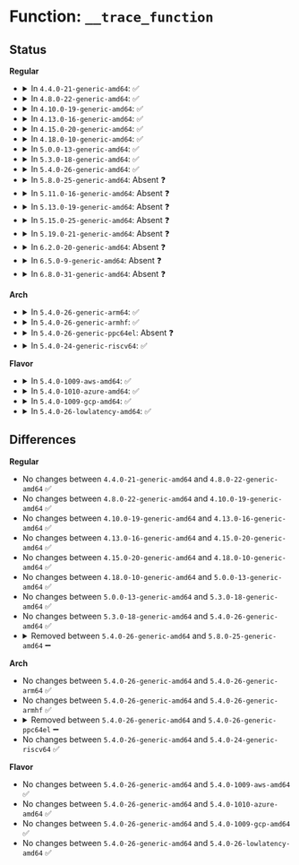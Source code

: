# Function: <code>__trace_function</code>

## Status
<b>Regular</b>
<ul>
<li>
<details>
<summary>In <code>4.4.0-21-generic-amd64</code>: ✅</summary>

```c
void __trace_function(struct trace_array * tr, long unsigned int ip, long unsigned int parent_ip, long unsigned int flags, int pc)
```

```json
{
  "name": "__trace_function",
  "collision_type": "Unique Static",
  "inline_type": "No",
  "funcs": [
    {
      "addr": 18446744071580250144,
      "name": "__trace_function",
      "external": false,
      "loc": "kernel/trace/trace_sched_wakeup.c:308",
      "file": "kernel/trace/trace_sched_wakeup.c",
      "inline": "seen, unknown",
      "caller_inline": [],
      "caller_func": [
        "kernel/trace/trace_sched_wakeup.c:probe_wakeup"
      ]
    }
  ],
  "symbols": [
    {
      "addr": 18446744071580250144,
      "name": "__trace_function",
      "section": ".text",
      "bind": "STB_LOCAL",
      "size": 27
    }
  ]
}
```
</details>
</li>
<li>
<details>
<summary>In <code>4.8.0-22-generic-amd64</code>: ✅</summary>

```c
void __trace_function(struct trace_array * tr, long unsigned int ip, long unsigned int parent_ip, long unsigned int flags, int pc)
```

```json
{
  "name": "__trace_function",
  "collision_type": "Unique Static",
  "inline_type": "No",
  "funcs": [
    {
      "addr": 18446744071580293280,
      "name": "__trace_function",
      "external": false,
      "loc": "kernel/trace/trace_sched_wakeup.c:308",
      "file": "kernel/trace/trace_sched_wakeup.c",
      "inline": "seen, unknown",
      "caller_inline": [],
      "caller_func": [
        "kernel/trace/trace_sched_wakeup.c:probe_wakeup"
      ]
    }
  ],
  "symbols": [
    {
      "addr": 18446744071580293280,
      "name": "__trace_function",
      "section": ".text",
      "bind": "STB_LOCAL",
      "size": 27
    }
  ]
}
```
</details>
</li>
<li>
<details>
<summary>In <code>4.10.0-19-generic-amd64</code>: ✅</summary>

```c
void __trace_function(struct trace_array * tr, long unsigned int ip, long unsigned int parent_ip, long unsigned int flags, int pc)
```

```json
{
  "name": "__trace_function",
  "collision_type": "Unique Static",
  "inline_type": "No",
  "funcs": [
    {
      "addr": 18446744071580336896,
      "name": "__trace_function",
      "external": false,
      "loc": "kernel/trace/trace_sched_wakeup.c:320",
      "file": "kernel/trace/trace_sched_wakeup.c",
      "inline": "seen, unknown",
      "caller_inline": [],
      "caller_func": [
        "kernel/trace/trace_sched_wakeup.c:probe_wakeup"
      ]
    }
  ],
  "symbols": [
    {
      "addr": 18446744071580336896,
      "name": "__trace_function",
      "section": ".text",
      "bind": "STB_LOCAL",
      "size": 27
    }
  ]
}
```
</details>
</li>
<li>
<details>
<summary>In <code>4.13.0-16-generic-amd64</code>: ✅</summary>

```c
void __trace_function(struct trace_array * tr, long unsigned int ip, long unsigned int parent_ip, long unsigned int flags, int pc)
```

```json
{
  "name": "__trace_function",
  "collision_type": "Unique Static",
  "inline_type": "No",
  "funcs": [
    {
      "addr": 18446744071580349984,
      "name": "__trace_function",
      "external": false,
      "loc": "kernel/trace/trace_sched_wakeup.c:320",
      "file": "kernel/trace/trace_sched_wakeup.c",
      "inline": "seen, unknown",
      "caller_inline": [],
      "caller_func": [
        "kernel/trace/trace_sched_wakeup.c:probe_wakeup"
      ]
    }
  ],
  "symbols": [
    {
      "addr": 18446744071580349984,
      "name": "__trace_function",
      "section": ".text",
      "bind": "STB_LOCAL",
      "size": 27
    }
  ]
}
```
</details>
</li>
<li>
<details>
<summary>In <code>4.15.0-20-generic-amd64</code>: ✅</summary>

```c
void __trace_function(struct trace_array * tr, long unsigned int ip, long unsigned int parent_ip, long unsigned int flags, int pc)
```

```json
{
  "name": "__trace_function",
  "collision_type": "Unique Static",
  "inline_type": "No",
  "funcs": [
    {
      "addr": 18446744071580403472,
      "name": "__trace_function",
      "external": false,
      "loc": "kernel/trace/trace_sched_wakeup.c:321",
      "file": "kernel/trace/trace_sched_wakeup.c",
      "inline": "seen, unknown",
      "caller_inline": [],
      "caller_func": [
        "kernel/trace/trace_sched_wakeup.c:probe_wakeup"
      ]
    }
  ],
  "symbols": [
    {
      "addr": 18446744071580403472,
      "name": "__trace_function",
      "section": ".text",
      "bind": "STB_LOCAL",
      "size": 27
    }
  ]
}
```
</details>
</li>
<li>
<details>
<summary>In <code>4.18.0-10-generic-amd64</code>: ✅</summary>

```c
void __trace_function(struct trace_array * tr, long unsigned int ip, long unsigned int parent_ip, long unsigned int flags, int pc)
```

```json
{
  "name": "__trace_function",
  "collision_type": "Unique Static",
  "inline_type": "No",
  "funcs": [
    {
      "addr": 18446744071580465216,
      "name": "__trace_function",
      "external": false,
      "loc": "kernel/trace/trace_sched_wakeup.c:321",
      "file": "kernel/trace/trace_sched_wakeup.c",
      "inline": "seen, unknown",
      "caller_inline": [],
      "caller_func": [
        "kernel/trace/trace_sched_wakeup.c:probe_wakeup"
      ]
    }
  ],
  "symbols": [
    {
      "addr": 18446744071580465216,
      "name": "__trace_function",
      "section": ".text",
      "bind": "STB_LOCAL",
      "size": 27
    }
  ]
}
```
</details>
</li>
<li>
<details>
<summary>In <code>5.0.0-13-generic-amd64</code>: ✅</summary>

```c
void __trace_function(struct trace_array * tr, long unsigned int ip, long unsigned int parent_ip, long unsigned int flags, int pc)
```

```json
{
  "name": "__trace_function",
  "collision_type": "Unique Static",
  "inline_type": "No",
  "funcs": [
    {
      "addr": 18446744071580520816,
      "name": "__trace_function",
      "external": false,
      "loc": "kernel/trace/trace_sched_wakeup.c:301",
      "file": "kernel/trace/trace_sched_wakeup.c",
      "inline": "seen, unknown",
      "caller_inline": [],
      "caller_func": [
        "kernel/trace/trace_sched_wakeup.c:probe_wakeup"
      ]
    }
  ],
  "symbols": [
    {
      "addr": 18446744071580520816,
      "name": "__trace_function",
      "section": ".text",
      "bind": "STB_LOCAL",
      "size": 27
    }
  ]
}
```
</details>
</li>
<li>
<details>
<summary>In <code>5.3.0-18-generic-amd64</code>: ✅</summary>

```c
void __trace_function(struct trace_array * tr, long unsigned int ip, long unsigned int parent_ip, long unsigned int flags, int pc)
```

```json
{
  "name": "__trace_function",
  "collision_type": "Unique Static",
  "inline_type": "No",
  "funcs": [
    {
      "addr": 18446744071580577136,
      "name": "__trace_function",
      "external": false,
      "loc": "kernel/trace/trace_sched_wakeup.c:304",
      "file": "kernel/trace/trace_sched_wakeup.c",
      "inline": "seen, unknown",
      "caller_inline": [],
      "caller_func": [
        "kernel/trace/trace_sched_wakeup.c:probe_wakeup"
      ]
    }
  ],
  "symbols": [
    {
      "addr": 18446744071580577136,
      "name": "__trace_function",
      "section": ".text",
      "bind": "STB_LOCAL",
      "size": 27
    }
  ]
}
```
</details>
</li>
<li>
<details>
<summary>In <code>5.4.0-26-generic-amd64</code>: ✅</summary>

```c
void __trace_function(struct trace_array * tr, long unsigned int ip, long unsigned int parent_ip, long unsigned int flags, int pc)
```

```json
{
  "name": "__trace_function",
  "collision_type": "Unique Static",
  "inline_type": "No",
  "funcs": [
    {
      "addr": 18446744071580624224,
      "name": "__trace_function",
      "external": false,
      "loc": "kernel/trace/trace_sched_wakeup.c:304",
      "file": "kernel/trace/trace_sched_wakeup.c",
      "inline": "seen, unknown",
      "caller_inline": [],
      "caller_func": [
        "kernel/trace/trace_sched_wakeup.c:probe_wakeup"
      ]
    }
  ],
  "symbols": [
    {
      "addr": 18446744071580624224,
      "name": "__trace_function",
      "section": ".text",
      "bind": "STB_LOCAL",
      "size": 27
    }
  ]
}
```
</details>
</li>
<li>
<details>
<summary>In <code>5.8.0-25-generic-amd64</code>: Absent ❓</summary>

```json
{
  "name": "__trace_function",
  "collision_type": "Unique Static",
  "inline_type": "Full",
  "funcs": [
    {
      "addr": 18446744071580725454,
      "name": "__trace_function",
      "external": false,
      "loc": "kernel/trace/trace_sched_wakeup.c:304",
      "file": "kernel/trace/trace_sched_wakeup.c",
      "inline": "not declared, inlined",
      "caller_inline": [
        "kernel/trace/trace_sched_wakeup.c:probe_wakeup"
      ],
      "caller_func": []
    }
  ],
  "symbols": []
}
```
</details>
</li>
<li>
<details>
<summary>In <code>5.11.0-16-generic-amd64</code>: Absent ❓</summary>

```json
{
  "name": "__trace_function",
  "collision_type": "Unique Static",
  "inline_type": "Full",
  "funcs": [
    {
      "addr": 18446744071580714937,
      "name": "__trace_function",
      "external": false,
      "loc": "kernel/trace/trace_sched_wakeup.c:304",
      "file": "kernel/trace/trace_sched_wakeup.c",
      "inline": "not declared, inlined",
      "caller_inline": [
        "kernel/trace/trace_sched_wakeup.c:probe_wakeup"
      ],
      "caller_func": []
    }
  ],
  "symbols": []
}
```
</details>
</li>
<li>
<details>
<summary>In <code>5.13.0-19-generic-amd64</code>: Absent ❓</summary>

```json
{
  "name": "__trace_function",
  "collision_type": "Unique Static",
  "inline_type": "Full",
  "funcs": [
    {
      "addr": 18446744071580719880,
      "name": "__trace_function",
      "external": false,
      "loc": "kernel/trace/trace_sched_wakeup.c:301",
      "file": "kernel/trace/trace_sched_wakeup.c",
      "inline": "not declared, inlined",
      "caller_inline": [
        "kernel/trace/trace_sched_wakeup.c:probe_wakeup"
      ],
      "caller_func": []
    }
  ],
  "symbols": []
}
```
</details>
</li>
<li>
<details>
<summary>In <code>5.15.0-25-generic-amd64</code>: Absent ❓</summary>

```json
{
  "name": "__trace_function",
  "collision_type": "Unique Static",
  "inline_type": "Full",
  "funcs": [
    {
      "addr": 18446744071580898798,
      "name": "__trace_function",
      "external": false,
      "loc": "kernel/trace/trace_sched_wakeup.c:301",
      "file": "kernel/trace/trace_sched_wakeup.c",
      "inline": "not declared, inlined",
      "caller_inline": [
        "kernel/trace/trace_sched_wakeup.c:probe_wakeup"
      ],
      "caller_func": []
    }
  ],
  "symbols": []
}
```
</details>
</li>
<li>
<details>
<summary>In <code>5.19.0-21-generic-amd64</code>: Absent ❓</summary>

```json
{
  "name": "__trace_function",
  "collision_type": "Unique Static",
  "inline_type": "Full",
  "funcs": [
    {
      "addr": 18446744071581134449,
      "name": "__trace_function",
      "external": false,
      "loc": "kernel/trace/trace_sched_wakeup.c:301",
      "file": "kernel/trace/trace_sched_wakeup.c",
      "inline": "not declared, inlined",
      "caller_inline": [
        "kernel/trace/trace_sched_wakeup.c:probe_wakeup"
      ],
      "caller_func": []
    }
  ],
  "symbols": []
}
```
</details>
</li>
<li>
<details>
<summary>In <code>6.2.0-20-generic-amd64</code>: Absent ❓</summary>

```json
{
  "name": "__trace_function",
  "collision_type": "Unique Static",
  "inline_type": "Full",
  "funcs": [
    {
      "addr": 18446744071581445779,
      "name": "__trace_function",
      "external": false,
      "loc": "kernel/trace/trace_sched_wakeup.c:301",
      "file": "kernel/trace/trace_sched_wakeup.c",
      "inline": "not declared, inlined",
      "caller_inline": [
        "kernel/trace/trace_sched_wakeup.c:probe_wakeup"
      ],
      "caller_func": []
    }
  ],
  "symbols": []
}
```
</details>
</li>
<li>
<details>
<summary>In <code>6.5.0-9-generic-amd64</code>: Absent ❓</summary>

```json
{
  "name": "__trace_function",
  "collision_type": "Unique Static",
  "inline_type": "Full",
  "funcs": [
    {
      "addr": 18446744071581542835,
      "name": "__trace_function",
      "external": false,
      "loc": "kernel/trace/trace_sched_wakeup.c:303",
      "file": "kernel/trace/trace_sched_wakeup.c",
      "inline": "not declared, inlined",
      "caller_inline": [
        "kernel/trace/trace_sched_wakeup.c:probe_wakeup"
      ],
      "caller_func": []
    }
  ],
  "symbols": []
}
```
</details>
</li>
<li>
<details>
<summary>In <code>6.8.0-31-generic-amd64</code>: Absent ❓</summary>

```json
{
  "name": "__trace_function",
  "collision_type": "Unique Static",
  "inline_type": "Full",
  "funcs": [
    {
      "addr": 18446744071581655196,
      "name": "__trace_function",
      "external": false,
      "loc": "kernel/trace/trace_sched_wakeup.c:303",
      "file": "kernel/trace/trace_sched_wakeup.c",
      "inline": "not declared, inlined",
      "caller_inline": [
        "kernel/trace/trace_sched_wakeup.c:probe_wakeup"
      ],
      "caller_func": []
    }
  ],
  "symbols": []
}
```
</details>
</li>
</ul>
<b>Arch</b>
<ul>
<li>
<details>
<summary>In <code>5.4.0-26-generic-arm64</code>: ✅</summary>

```c
void __trace_function(struct trace_array * tr, long unsigned int ip, long unsigned int parent_ip, long unsigned int flags, int pc)
```

```json
{
  "name": "__trace_function",
  "collision_type": "Unique Static",
  "inline_type": "No",
  "funcs": [
    {
      "addr": 18446603336491926680,
      "name": "__trace_function",
      "external": false,
      "loc": "kernel/trace/trace_sched_wakeup.c:304",
      "file": "kernel/trace/trace_sched_wakeup.c",
      "inline": "seen, unknown",
      "caller_inline": [],
      "caller_func": [
        "kernel/trace/trace_sched_wakeup.c:probe_wakeup"
      ]
    }
  ],
  "symbols": [
    {
      "addr": 18446603336491926680,
      "name": "__trace_function",
      "section": ".text",
      "bind": "STB_LOCAL",
      "size": 40
    }
  ]
}
```
</details>
</li>
<li>
<details>
<summary>In <code>5.4.0-26-generic-armhf</code>: ✅</summary>

```c
void __trace_function(struct trace_array * tr, long unsigned int ip, long unsigned int parent_ip, long unsigned int flags, int pc)
```

```json
{
  "name": "__trace_function",
  "collision_type": "Unique Static",
  "inline_type": "No",
  "funcs": [
    {
      "addr": 3225862308,
      "name": "__trace_function",
      "external": false,
      "loc": "kernel/trace/trace_sched_wakeup.c:304",
      "file": "kernel/trace/trace_sched_wakeup.c",
      "inline": "seen, unknown",
      "caller_inline": [],
      "caller_func": [
        "kernel/trace/trace_sched_wakeup.c:probe_wakeup"
      ]
    }
  ],
  "symbols": [
    {
      "addr": 3225862308,
      "name": "__trace_function",
      "section": ".text",
      "bind": "STB_LOCAL",
      "size": 60
    }
  ]
}
```
</details>
</li>
<li>
<details>
<summary>In <code>5.4.0-26-generic-ppc64el</code>: Absent ❓</summary>

```json
{
  "name": "__trace_function",
  "collision_type": "Unique Static",
  "inline_type": "Selective",
  "funcs": [
    {
      "addr": 13835058055285025824,
      "name": "__trace_function",
      "external": false,
      "loc": "kernel/trace/trace_sched_wakeup.c:304",
      "file": "kernel/trace/trace_sched_wakeup.c",
      "inline": "not declared, inlined",
      "caller_inline": [],
      "caller_func": [
        "kernel/trace/trace_sched_wakeup.c:probe_wakeup"
      ]
    }
  ],
  "symbols": [
    {
      "addr": 13835058055285025824,
      "name": "__trace_function.constprop.0",
      "section": ".text",
      "bind": "STB_LOCAL",
      "size": 104
    }
  ]
}
```
</details>
</li>
<li>
<details>
<summary>In <code>5.4.0-24-generic-riscv64</code>: ✅</summary>

```c
void __trace_function(struct trace_array * tr, long unsigned int ip, long unsigned int parent_ip, long unsigned int flags, int pc)
```

```json
{
  "name": "__trace_function",
  "collision_type": "Unique Static",
  "inline_type": "No",
  "funcs": [
    {
      "addr": 18446743936272204604,
      "name": "__trace_function",
      "external": false,
      "loc": "kernel/trace/trace_sched_wakeup.c:304",
      "file": "kernel/trace/trace_sched_wakeup.c",
      "inline": "seen, unknown",
      "caller_inline": [],
      "caller_func": [
        "kernel/trace/trace_sched_wakeup.c:probe_wakeup"
      ]
    }
  ],
  "symbols": [
    {
      "addr": 18446743936272204604,
      "name": "__trace_function",
      "section": ".text",
      "bind": "STB_LOCAL",
      "size": 56
    }
  ]
}
```
</details>
</li>
</ul>
<b>Flavor</b>
<ul>
<li>
<details>
<summary>In <code>5.4.0-1009-aws-amd64</code>: ✅</summary>

```c
void __trace_function(struct trace_array * tr, long unsigned int ip, long unsigned int parent_ip, long unsigned int flags, int pc)
```

```json
{
  "name": "__trace_function",
  "collision_type": "Unique Static",
  "inline_type": "No",
  "funcs": [
    {
      "addr": 18446744071580593024,
      "name": "__trace_function",
      "external": false,
      "loc": "kernel/trace/trace_sched_wakeup.c:304",
      "file": "kernel/trace/trace_sched_wakeup.c",
      "inline": "seen, unknown",
      "caller_inline": [],
      "caller_func": [
        "kernel/trace/trace_sched_wakeup.c:probe_wakeup"
      ]
    }
  ],
  "symbols": [
    {
      "addr": 18446744071580593024,
      "name": "__trace_function",
      "section": ".text",
      "bind": "STB_LOCAL",
      "size": 27
    }
  ]
}
```
</details>
</li>
<li>
<details>
<summary>In <code>5.4.0-1010-azure-amd64</code>: ✅</summary>

```c
void __trace_function(struct trace_array * tr, long unsigned int ip, long unsigned int parent_ip, long unsigned int flags, int pc)
```

```json
{
  "name": "__trace_function",
  "collision_type": "Unique Static",
  "inline_type": "No",
  "funcs": [
    {
      "addr": 18446744071580539600,
      "name": "__trace_function",
      "external": false,
      "loc": "kernel/trace/trace_sched_wakeup.c:304",
      "file": "kernel/trace/trace_sched_wakeup.c",
      "inline": "seen, unknown",
      "caller_inline": [],
      "caller_func": [
        "kernel/trace/trace_sched_wakeup.c:probe_wakeup"
      ]
    }
  ],
  "symbols": [
    {
      "addr": 18446744071580539600,
      "name": "__trace_function",
      "section": ".text",
      "bind": "STB_LOCAL",
      "size": 27
    }
  ]
}
```
</details>
</li>
<li>
<details>
<summary>In <code>5.4.0-1009-gcp-amd64</code>: ✅</summary>

```c
void __trace_function(struct trace_array * tr, long unsigned int ip, long unsigned int parent_ip, long unsigned int flags, int pc)
```

```json
{
  "name": "__trace_function",
  "collision_type": "Unique Static",
  "inline_type": "No",
  "funcs": [
    {
      "addr": 18446744071580584272,
      "name": "__trace_function",
      "external": false,
      "loc": "kernel/trace/trace_sched_wakeup.c:304",
      "file": "kernel/trace/trace_sched_wakeup.c",
      "inline": "seen, unknown",
      "caller_inline": [],
      "caller_func": [
        "kernel/trace/trace_sched_wakeup.c:probe_wakeup"
      ]
    }
  ],
  "symbols": [
    {
      "addr": 18446744071580584272,
      "name": "__trace_function",
      "section": ".text",
      "bind": "STB_LOCAL",
      "size": 27
    }
  ]
}
```
</details>
</li>
<li>
<details>
<summary>In <code>5.4.0-26-lowlatency-amd64</code>: ✅</summary>

```c
void __trace_function(struct trace_array * tr, long unsigned int ip, long unsigned int parent_ip, long unsigned int flags, int pc)
```

```json
{
  "name": "__trace_function",
  "collision_type": "Unique Static",
  "inline_type": "No",
  "funcs": [
    {
      "addr": 18446744071580641040,
      "name": "__trace_function",
      "external": false,
      "loc": "kernel/trace/trace_sched_wakeup.c:304",
      "file": "kernel/trace/trace_sched_wakeup.c",
      "inline": "seen, unknown",
      "caller_inline": [],
      "caller_func": [
        "kernel/trace/trace_sched_wakeup.c:probe_wakeup"
      ]
    }
  ],
  "symbols": [
    {
      "addr": 18446744071580641040,
      "name": "__trace_function",
      "section": ".text",
      "bind": "STB_LOCAL",
      "size": 27
    }
  ]
}
```
</details>
</li>
</ul>

## Differences
<b>Regular</b>
<ul>
<li>
No changes between <code>4.4.0-21-generic-amd64</code> and <code>4.8.0-22-generic-amd64</code> ✅
</li>
<li>
No changes between <code>4.8.0-22-generic-amd64</code> and <code>4.10.0-19-generic-amd64</code> ✅
</li>
<li>
No changes between <code>4.10.0-19-generic-amd64</code> and <code>4.13.0-16-generic-amd64</code> ✅
</li>
<li>
No changes between <code>4.13.0-16-generic-amd64</code> and <code>4.15.0-20-generic-amd64</code> ✅
</li>
<li>
No changes between <code>4.15.0-20-generic-amd64</code> and <code>4.18.0-10-generic-amd64</code> ✅
</li>
<li>
No changes between <code>4.18.0-10-generic-amd64</code> and <code>5.0.0-13-generic-amd64</code> ✅
</li>
<li>
No changes between <code>5.0.0-13-generic-amd64</code> and <code>5.3.0-18-generic-amd64</code> ✅
</li>
<li>
No changes between <code>5.3.0-18-generic-amd64</code> and <code>5.4.0-26-generic-amd64</code> ✅
</li>
<li>
<details>
<summary>Removed between <code>5.4.0-26-generic-amd64</code> and <code>5.8.0-25-generic-amd64</code> ➖</summary>

```c
void __trace_function(struct trace_array * tr, long unsigned int ip, long unsigned int parent_ip, long unsigned int flags, int pc)
```
</details>
</li>
</ul>
<b>Arch</b>
<ul>
<li>
No changes between <code>5.4.0-26-generic-amd64</code> and <code>5.4.0-26-generic-arm64</code> ✅
</li>
<li>
No changes between <code>5.4.0-26-generic-amd64</code> and <code>5.4.0-26-generic-armhf</code> ✅
</li>
<li>
<details>
<summary>Removed between <code>5.4.0-26-generic-amd64</code> and <code>5.4.0-26-generic-ppc64el</code> ➖</summary>

```c
void __trace_function(struct trace_array * tr, long unsigned int ip, long unsigned int parent_ip, long unsigned int flags, int pc)
```
</details>
</li>
<li>
No changes between <code>5.4.0-26-generic-amd64</code> and <code>5.4.0-24-generic-riscv64</code> ✅
</li>
</ul>
<b>Flavor</b>
<ul>
<li>
No changes between <code>5.4.0-26-generic-amd64</code> and <code>5.4.0-1009-aws-amd64</code> ✅
</li>
<li>
No changes between <code>5.4.0-26-generic-amd64</code> and <code>5.4.0-1010-azure-amd64</code> ✅
</li>
<li>
No changes between <code>5.4.0-26-generic-amd64</code> and <code>5.4.0-1009-gcp-amd64</code> ✅
</li>
<li>
No changes between <code>5.4.0-26-generic-amd64</code> and <code>5.4.0-26-lowlatency-amd64</code> ✅
</li>
</ul>
